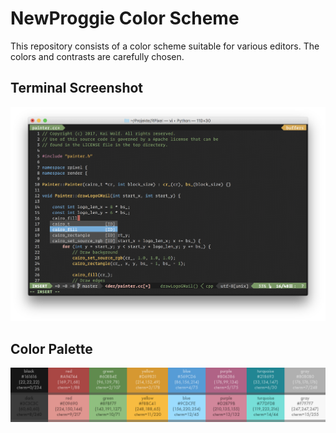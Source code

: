# NewProggie Color Scheme

This repository consists of a color scheme suitable for various editors.
The colors and contrasts are carefully chosen.

## Terminal Screenshot
![Screenshot](screenshot.png)

## Color Palette
![Palette](NewProggie-Farbpalette.png)
